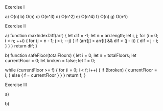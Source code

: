 
Exercise I

a) O(n)
b) O(n)
c) O(n^3)
d) O(n^2)
e) O(n^4)
f) O(n)
g) O(n^i)

Exercise II

a)
function maxIndexDiff(arr) {
  let dif = -1;
  let n = arr.length;
  let i, j;
  for (i = 0; i < n; ++i) {
    for (j = n - 1; j > i; --j) {
      if (arr[j] > arr[i] && dif < (j - i)) {
        dif = j - i;
      }
    }
  }
  return dif;
}

b)
function safeFloor(totalFloors) {
  let i = 0;
  let n = totalFloors;
  let currentFloor = 0;
  let broken = false;
  let f = 0;

  while (currentFloor >= f) {
    for (i = 0; i < f; i++) {
      if (!broken) {
        currentFloor = i;
      } else {
        f = currentFloor
      }
    }
  }
  return f;
}

Exercise III

a) 

b) 

